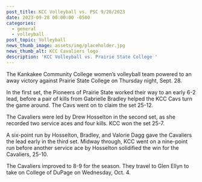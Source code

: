 ```yaml
---
post_title: KCC Volleyball vs. PSC 9/28/2023
date: 2023-09-28 00:00:00 -0500
categories:
  - general
  - volleyball
post_topic: Volleyball
news_thumb_image: assets/img/placeholder.jpg
news_thumb_alt: KCC Cavaliers logo
description: 'KCC Volleyball vs. Prairie State College '
---
```

The Kankakee Community College women’s volleyball team powered to an away victory against Prairie State College on Thursday night, Sept. 28.&nbsp;

In the first set, the Pioneers of Prairie State worked their way to an early 6-2 lead, before a pair of kills from Gabrielle Bradley helped the KCC Cavs turn the game around. The Cavs went on to claim the set 25-12.

The Cavaliers were led by Drew Hosselton in the second set, as she recorded two service aces and four kills. KCC won the set 25-7.&nbsp;

A six-point run by Hosselton, Bradley, and Valorie Dagg gave the Cavaliers the lead early in the third set. Midway through, KCC went on a nine-point run before another service ace by Hosselton solidified the win for the Cavaliers, 25-10.

The Cavaliers improved to 8-9 for the season. They travel to Glen Ellyn to take on College of DuPage on Wednesday, Oct. 4.